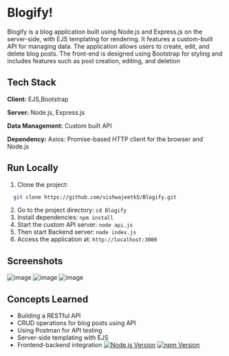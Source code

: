 
# Blogify!

Blogify is a blog application built using Node.js and Express.js on the server-side, with EJS templating for rendering. It features a custom-built API for managing data. The application allows users to create, edit, and delete blog posts. The front-end is designed using Bootstrap for styling and includes features such as post creation, editing, and deletion


## Tech Stack

**Client:** EJS,Bootstrap

**Server:** Node.js, Express.js

**Data Management:** Custom built API

**Dependency:** Axios: Promise-based HTTP client for the browser and Node.js


## Run Locally

1. Clone the project: 
```bash
  git clone https://github.com/vishwajeetk5/Blogify.git
```
2. Go to the project directory: `cd Blogify`
3. Install dependencies: `npm install`
4. Start the custom API server: `node api.js`
5. Then start Backend server: `node index.js`
6. Access the application at: `http://localhost:3000`
## Screenshots

![image](https://github.com/vishwajeetk5/Blogify/assets/119106702/90624a0b-e3e5-4dda-b56d-ee1a00075aab)
![image](https://github.com/vishwajeetk5/Blogify/assets/119106702/d63b2d5b-2653-4df7-9aa5-21f9eba8c6d4)
![image](https://github.com/vishwajeetk5/Blogify/assets/119106702/3a108d5c-bca1-4180-b72e-fd0c5eaf4dcd)



## Concepts Learned

- Building a RESTful API
- CRUD operations for blog posts using API 
- Using Postman for API testing
- Server-side templating with EJS
- Frontend-backend integration
[![Node.js Version](https://img.shields.io/node/v/express)](https://nodejs.org/)
[![npm Version](https://img.shields.io/npm/v/npm)](https://www.npmjs.com/)
